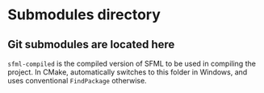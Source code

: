 # Submodules directory
## Git submodules are located here

`sfml-compiled` is the compiled version of SFML to be used in compiling the project.
In CMake, automatically switches to this folder in Windows, and uses conventional `FindPackage` otherwise.